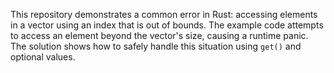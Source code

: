 This repository demonstrates a common error in Rust: accessing elements in a vector using an index that is out of bounds. The example code attempts to access an element beyond the vector's size, causing a runtime panic.  The solution shows how to safely handle this situation using `get()` and optional values.